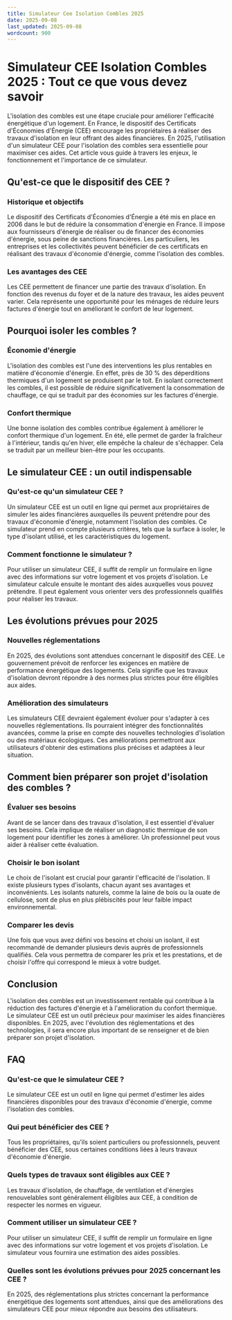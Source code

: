 ```yaml
---
title: Simulateur Cee Isolation Combles 2025
date: 2025-09-08
last_updated: 2025-09-08
wordcount: 900
---
```


# Simulateur CEE Isolation Combles 2025 : Tout ce que vous devez savoir

L'isolation des combles est une étape cruciale pour améliorer l'efficacité énergétique d'un logement. En France, le dispositif des Certificats d'Économies d'Énergie (CEE) encourage les propriétaires à réaliser des travaux d'isolation en leur offrant des aides financières. En 2025, l'utilisation d'un simulateur CEE pour l'isolation des combles sera essentielle pour maximiser ces aides. Cet article vous guide à travers les enjeux, le fonctionnement et l'importance de ce simulateur.

## Qu'est-ce que le dispositif des CEE ?

### Historique et objectifs

Le dispositif des Certificats d'Économies d'Énergie a été mis en place en 2006 dans le but de réduire la consommation d'énergie en France. Il impose aux fournisseurs d'énergie de réaliser ou de financer des économies d'énergie, sous peine de sanctions financières. Les particuliers, les entreprises et les collectivités peuvent bénéficier de ces certificats en réalisant des travaux d'économie d'énergie, comme l'isolation des combles.

### Les avantages des CEE

Les CEE permettent de financer une partie des travaux d'isolation. En fonction des revenus du foyer et de la nature des travaux, les aides peuvent varier. Cela représente une opportunité pour les ménages de réduire leurs factures d'énergie tout en améliorant le confort de leur logement.

## Pourquoi isoler les combles ?

### Économie d'énergie

L'isolation des combles est l'une des interventions les plus rentables en matière d'économie d'énergie. En effet, près de 30 % des déperditions thermiques d'un logement se produisent par le toit. En isolant correctement les combles, il est possible de réduire significativement la consommation de chauffage, ce qui se traduit par des économies sur les factures d'énergie.

### Confort thermique

Une bonne isolation des combles contribue également à améliorer le confort thermique d'un logement. En été, elle permet de garder la fraîcheur à l'intérieur, tandis qu'en hiver, elle empêche la chaleur de s'échapper. Cela se traduit par un meilleur bien-être pour les occupants.

## Le simulateur CEE : un outil indispensable

### Qu'est-ce qu'un simulateur CEE ?

Un simulateur CEE est un outil en ligne qui permet aux propriétaires de simuler les aides financières auxquelles ils peuvent prétendre pour des travaux d'économie d'énergie, notamment l'isolation des combles. Ce simulateur prend en compte plusieurs critères, tels que la surface à isoler, le type d'isolant utilisé, et les caractéristiques du logement.

### Comment fonctionne le simulateur ?

Pour utiliser un simulateur CEE, il suffit de remplir un formulaire en ligne avec des informations sur votre logement et vos projets d'isolation. Le simulateur calcule ensuite le montant des aides auxquelles vous pouvez prétendre. Il peut également vous orienter vers des professionnels qualifiés pour réaliser les travaux.

## Les évolutions prévues pour 2025

### Nouvelles réglementations

En 2025, des évolutions sont attendues concernant le dispositif des CEE. Le gouvernement prévoit de renforcer les exigences en matière de performance énergétique des logements. Cela signifie que les travaux d'isolation devront répondre à des normes plus strictes pour être éligibles aux aides.

### Amélioration des simulateurs

Les simulateurs CEE devraient également évoluer pour s'adapter à ces nouvelles réglementations. Ils pourraient intégrer des fonctionnalités avancées, comme la prise en compte des nouvelles technologies d'isolation ou des matériaux écologiques. Ces améliorations permettront aux utilisateurs d'obtenir des estimations plus précises et adaptées à leur situation.

## Comment bien préparer son projet d'isolation des combles ?

### Évaluer ses besoins

Avant de se lancer dans des travaux d'isolation, il est essentiel d'évaluer ses besoins. Cela implique de réaliser un diagnostic thermique de son logement pour identifier les zones à améliorer. Un professionnel peut vous aider à réaliser cette évaluation.

### Choisir le bon isolant

Le choix de l'isolant est crucial pour garantir l'efficacité de l'isolation. Il existe plusieurs types d'isolants, chacun ayant ses avantages et inconvénients. Les isolants naturels, comme la laine de bois ou la ouate de cellulose, sont de plus en plus plébiscités pour leur faible impact environnemental.

### Comparer les devis

Une fois que vous avez défini vos besoins et choisi un isolant, il est recommandé de demander plusieurs devis auprès de professionnels qualifiés. Cela vous permettra de comparer les prix et les prestations, et de choisir l'offre qui correspond le mieux à votre budget.

## Conclusion

L'isolation des combles est un investissement rentable qui contribue à la réduction des factures d'énergie et à l'amélioration du confort thermique. Le simulateur CEE est un outil précieux pour maximiser les aides financières disponibles. En 2025, avec l'évolution des réglementations et des technologies, il sera encore plus important de se renseigner et de bien préparer son projet d'isolation.

## FAQ

### Qu'est-ce que le simulateur CEE ?

Le simulateur CEE est un outil en ligne qui permet d'estimer les aides financières disponibles pour des travaux d'économie d'énergie, comme l'isolation des combles.

### Qui peut bénéficier des CEE ?

Tous les propriétaires, qu'ils soient particuliers ou professionnels, peuvent bénéficier des CEE, sous certaines conditions liées à leurs travaux d'économie d'énergie.

### Quels types de travaux sont éligibles aux CEE ?

Les travaux d'isolation, de chauffage, de ventilation et d'énergies renouvelables sont généralement éligibles aux CEE, à condition de respecter les normes en vigueur.

### Comment utiliser un simulateur CEE ?

Pour utiliser un simulateur CEE, il suffit de remplir un formulaire en ligne avec des informations sur votre logement et vos projets d'isolation. Le simulateur vous fournira une estimation des aides possibles.

### Quelles sont les évolutions prévues pour 2025 concernant les CEE ?

En 2025, des réglementations plus strictes concernant la performance énergétique des logements sont attendues, ainsi que des améliorations des simulateurs CEE pour mieux répondre aux besoins des utilisateurs.